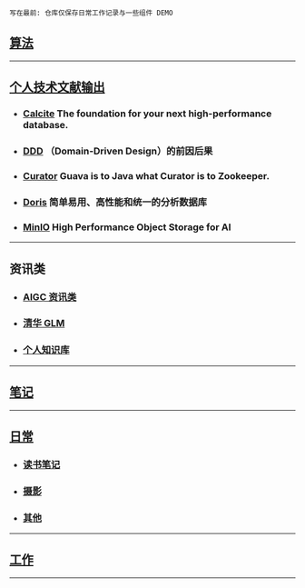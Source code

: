 `写在最前: 仓库仅保存日常工作记录与一些组件 DEMO`

## [算法](./src/main/java/code/README.md)

<hr>

## [个人技术文献输出](./src/main/java/demo)

* ### [Calcite](./src/mark/calcite/calcite.md) The foundation for your next high-performance database.
* ### [DDD](https://www.notion.so/DDD-192deb50559c4574809f197dd7d6f0cb?pvs=4) （Domain-Driven Design）的前因后果
* ### [Curator](./src/mark/curator.md) Guava is to Java what Curator is to Zookeeper.
* ### [Doris](./src/mark/doris/doris.md) 简单易用、高性能和统一的分析数据库
* ### [MinIO](https://min.io/?utm_term=minio&utm_campaign=MinIO-Search-Google+Build+-+International&utm_source=adwords&utm_medium=ppc&hsa_acc=8976569894&hsa_cam=11154547880&hsa_grp=108939911709&hsa_ad=466333759841&hsa_src=g&hsa_tgt=kwd-301105367935&hsa_kw=minio&hsa_mt=p&hsa_net=adwords&hsa_ver=3&gclid=CjwKCAjwg-GjBhBnEiwAMUvNW1q2cRUQOiZR4i1TVGs0PYnJttHR2186xaMEcMVCt6JqMc7IEjzCPRoCrDQQAvD_BwE) High Performance Object Storage for AI

<hr>

## 资讯类

* ### [AIGC 资讯类](https://github.com/yzfly/awesome-chatgpt-zh)
* ### [清华 GLM](https://github.com/THUDM/ChatGLM-6B)
* ### [个人知识库](https://github.com/imartinez/privateGPT)

<hr>

## [笔记](./src/mark)

<hr>

## [日常](./日常)

* ### [读书笔记](./日常/读书笔记/README.md)
* ### [摄影](./日常/摄影/photography.md)
* ### [其他](./日常)

<hr>

## [工作](./工作)

<hr>